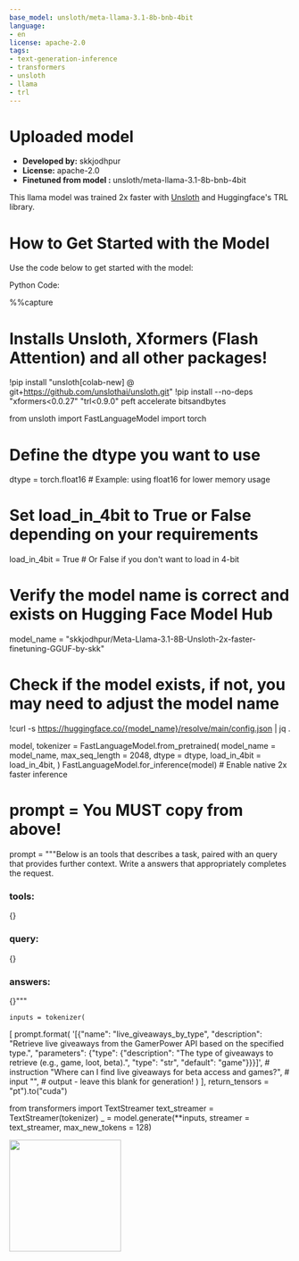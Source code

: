 ```yaml
---
base_model: unsloth/meta-llama-3.1-8b-bnb-4bit
language:
- en
license: apache-2.0
tags:
- text-generation-inference
- transformers
- unsloth
- llama
- trl
---
```


# Uploaded  model

- **Developed by:** skkjodhpur
- **License:** apache-2.0
- **Finetuned from model :** unsloth/meta-llama-3.1-8b-bnb-4bit

This llama model was trained 2x faster with [Unsloth](https://github.com/unslothai/unsloth) and Huggingface's TRL library.


# How to Get Started with the Model
Use the code below to get started with the model:

Python Code:

  %%capture
  # Installs Unsloth, Xformers (Flash Attention) and all other packages!
  !pip install "unsloth[colab-new] @ git+https://github.com/unslothai/unsloth.git"
  !pip install --no-deps "xformers<0.0.27" "trl<0.9.0" peft accelerate bitsandbytes

  from unsloth import FastLanguageModel
  import torch
  
  # Define the dtype you want to use
  dtype = torch.float16  # Example: using float16 for lower memory usage
  
  # Set load_in_4bit to True or False depending on your requirements
  load_in_4bit = True  # Or False if you don't want to load in 4-bit
  
  # Verify the model name is correct and exists on Hugging Face Model Hub
  model_name = "skkjodhpur/Meta-Llama-3.1-8B-Unsloth-2x-faster-finetuning-GGUF-by-skk" 
  # Check if the model exists, if not, you may need to adjust the model name
  !curl -s https://huggingface.co/{model_name}/resolve/main/config.json | jq .
  
  model, tokenizer = FastLanguageModel.from_pretrained(
      model_name = model_name,
      max_seq_length = 2048,
      dtype = dtype,
      load_in_4bit = load_in_4bit,
  )
  FastLanguageModel.for_inference(model) # Enable native 2x faster inference

  # prompt = You MUST copy from above!

  prompt = """Below is an tools that describes a task, paired with an query that provides further context. Write a answers that appropriately completes the request.
  
  ### tools:
  {}
  
  ### query:
  {}
  
  ### answers:
  {}"""

    inputs = tokenizer(
  [
      prompt.format(
          '[{"name": "live_giveaways_by_type", "description": "Retrieve live giveaways from the GamerPower API based on the specified type.", "parameters": {"type": {"description": "The type of giveaways to retrieve (e.g., game, loot, beta).", "type": "str", "default": "game"}}}]', # instruction
          "Where can I find live giveaways for beta access and games?", # input
          "", # output - leave this blank for generation!
      )
  ], return_tensors = "pt").to("cuda")
  
  from transformers import TextStreamer
  text_streamer = TextStreamer(tokenizer)
  _ = model.generate(**inputs, streamer = text_streamer, max_new_tokens = 128)


[<img src="https://raw.githubusercontent.com/unslothai/unsloth/main/images/unsloth%20made%20with%20love.png" width="200"/>](https://github.com/unslothai/unsloth)
